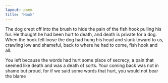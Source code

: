 ```yaml
---
layout: poem
title: "Hook"
---
```


The dog crept off into the brush to hide
the pain of the fish hook pulling his fur.
He  thought he had been hurt to death,
and death is private for a dog.  When the hook
fell loose the dog had hung his head and slunk
toward to us, crawling low and shameful, back
to where he had to come, fish hook and all.

You left because the words had hurt some place
of secrecy; a pain that seemed like death
and was a death of sorts.  Your coming back
was not in shame but proud, for if we said
some words that hurt, you would not bear the blame

